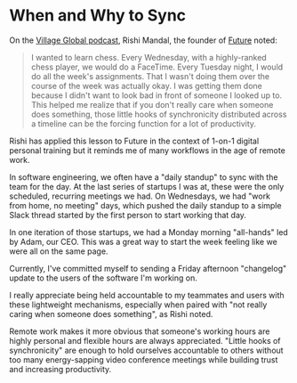 # When and Why to Sync

On the [Village Global podcast](https://www.villageglobal.vc/podcast/),
Rishi Mandal, the founder of [Future](https://www.future.fit/) noted:

> I wanted to learn chess. Every Wednesday, with a highly-ranked chess player,
> we would do a FaceTime. Every Tuesday night, I would do all the week's
> assignments. That I wasn't doing them over the course of the week was actually
> okay. I was getting them done because I didn't want to look bad in front of
> someone I looked up to. This helped me realize that if you don't really care
> when someone does something, those little hooks of synchronicity distributed
> across a timeline can be the forcing function for a lot of productivity.

Rishi has applied this lesson to Future in the context of 1-on-1 digital
personal training but it reminds me of many workflows in the age of remote work.

In software engineering, we often have a "daily standup" to sync with the team
for the day. At the last series of startups I was at, these were the only
scheduled, recurring meetings we had. On Wednesdays, we had "work from home, no
meeting" days, which pushed the daily standup to a simple Slack thread started
by the first person to start working that day.

In one iteration of those startups, we had a Monday morning "all-hands" led by
Adam, our CEO. This was a great way to start the week feeling like we were all
on the same page.

Currently, I've committed myself to sending a Friday afternoon "changelog"
update to the users of the software I'm working on.

I really appreciate being held accountable to my teammates and users with these
lightweight mechanisms, especially when paired with "not really caring when
someone does something", as Rishi noted.

Remote work makes it more obvious that someone's working hours are highly
personal and flexible hours are always appreciated. "Little hooks of
synchronicity" are enough to hold ourselves accountable to others without too
many energy-sapping video conference meetings while building trust and
increasing productivity.
